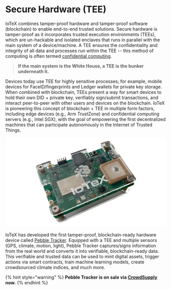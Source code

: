 # Secure Hardware (TEE)

IoTeX combines tamper-proof hardware and tamper-proof software (blockchain) to enable end-to-end trusted solutions. Secure hardware is tamper-proof as it incorporates trusted execution environments (TEEs), which are un-hackable and isolated enclaves that runs in parallel with the main system of a device/machine. A TEE ensures the confidentiality and integrity of all data and processes run within the TEE -- this method of computing is often termed [confidential computing](https://www.coindesk.com/facebook-iotex-and-r3-among-new-members-of-confidential-computing-consortium).

> **If the main system is the White House, a TEE is the bunker underneath it.**

Devices today use TEE for highly sensitive processes; for example, mobile devices for FaceID/fingerprints and Ledger wallets for private key storage. When combined with blockchain, TEEs present a way for smart devices to hold their own DID + private key, verifiably sign/submit transactions, and interact peer-to-peer with other users and devices on the blockchain. IoTeX is pioneering this concept of blockchain + TEE in multiple form factors, including edge devices (e.g., Arm TrustZone) and confidential computing servers (e.g., Intel SGX), with the goal of empowering the first decentralized machines that can participate autonomously in the Internet of Trusted Things.

![](../.gitbook/assets/image.png)

IoTeX has developed the first tamper-proof, blockchain-ready hardware device called [Pebble Tracker](https://iotex.io/pebble). Equipped with a TEE and multiple sensors (GPS, climate, motion, light), Pebble Tracker captures/signs information from the real world and converts it into verifiable, blockchain-ready data. This verifiable and trusted data can be used to mint digital assets, trigger actions via smart contracts, train machine learning models, create crowdsourced climate indices, and much more.&#x20;

{% hint style="warning" %}
**Pebble Tracker is on sale via **[**CrowdSupply**](https://www.crowdsupply.com/iotex/pebble-tracker)** now.**
{% endhint %}
